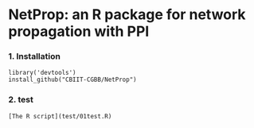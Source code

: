 NetProp: an R package for network propagation with PPI
=====================================================================

### 1. Installation

    library('devtools')
    install_github("CBIIT-CGBB/NetProp")
    
### 2. test
    [The R script](test/01test.R)
    
